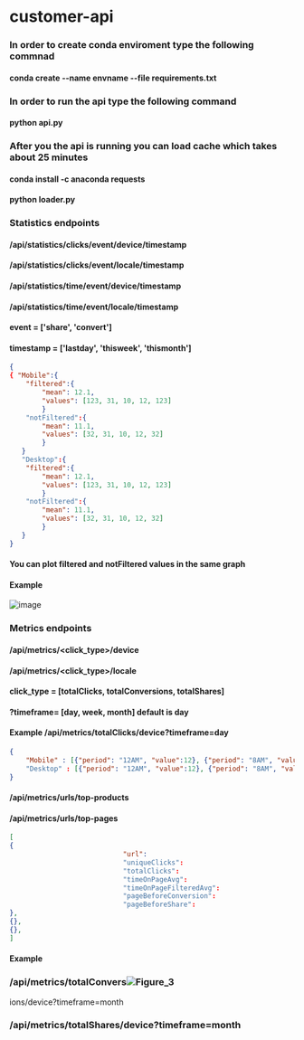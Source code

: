 # customer-api

### In order to create conda enviroment type the following commnad

#### conda create --name envname --file requirements.txt

### In order to run the api type the following command

#### python api.py

### After you the api is running you can load cache which takes about 25 minutes
#### conda install -c anaconda requests 
#### python loader.py

### Statistics endpoints
#### /api/statistics/clicks/event/device/timestamp
#### /api/statistics/clicks/event/locale/timestamp
#### /api/statistics/time/event/device/timestamp
#### /api/statistics/time/event/locale/timestamp
#### event = ['share', 'convert']
#### timestamp = ['lastday', 'thisweek', 'thismonth']

```json
{
{ "Mobile":{
    "filtered":{
        "mean": 12.1,
        "values": [123, 31, 10, 12, 123]
        }
    "notFiltered":{
        "mean": 11.1,
        "values": [32, 31, 10, 12, 32]
        }
   }
   "Desktop":{
    "filtered":{
        "mean": 12.1,
        "values": [123, 31, 10, 12, 123]
        }
    "notFiltered":{
        "mean": 11.1,
        "values": [32, 31, 10, 12, 32]
        }
   }
}
```
#### You can plot filtered and notFiltered values in the same graph
#### Example
![image](https://user-images.githubusercontent.com/64483300/204863439-833b2ef0-cabc-48e3-ab3c-dd4c0aa1f25b.png)


### Metrics endpoints
#### /api/metrics/<click_type>/device
#### /api/metrics/<click_type>/locale
#### click_type = [totalClicks, totalConversions, totalShares]
#### ?timeframe= [day, week, month] default is day
#### Example /api/metrics/totalClicks/device?timeframe=day

```json
{
    "Mobile" : [{"period": "12AM", "value":12}, {"period": "8AM", "value":13}]
    "Desktop" : [{"period": "12AM", "value":12}, {"period": "8AM", "value":13}]
}
```
#### /api/metrics/urls/top-products
#### /api/metrics/urls/top-pages
```json
[
{
                            "url": 
                            "uniqueClicks":
                            "totalClicks": 
                            "timeOnPageAvg": 
                            "timeOnPageFilteredAvg": 
                            "pageBeforeConversion": 
                            "pageBeforeShare": 
},
{},
{},
]
```
#### Example 
### /api/metrics/totalConvers![Figure_3](https://user-images.githubusercontent.com/64483300/207277235-79dfa763-3050-45ff-8cd0-c85d2d6fa862.png)
ions/device?timeframe=month
### /api/metrics/totalShares/device?timeframe=month
